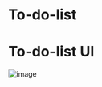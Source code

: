 # To-do-list 
# To-do-list UI
![image](https://user-images.githubusercontent.com/85986176/187172525-8c990bd4-c579-456e-8c1a-67bd005707dd.png)
